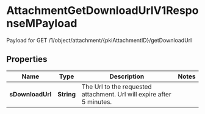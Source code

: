 

# AttachmentGetDownloadUrlV1ResponseMPayload

Payload for GET /1/object/attachment/{pkiAttachmentID}/getDownloadUrl

## Properties

| Name | Type | Description | Notes |
|------------ | ------------- | ------------- | -------------|
|**sDownloadUrl** | **String** | The Url to the requested attachment.  Url will expire after 5 minutes. |  |



